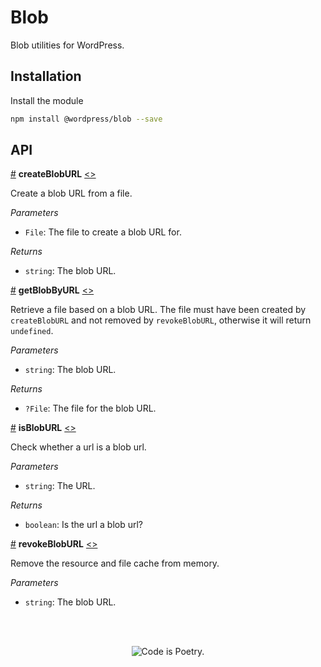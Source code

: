 # Blob

Blob utilities for WordPress.

## Installation

Install the module

```bash
npm install @wordpress/blob --save
```

## API

<!-- START TOKEN(Autogenerated API docs) -->

<a name="createBlobURL" href="#createBlobURL">#</a> **createBlobURL** [\<>](src/index.js#L15-L21)

Create a blob URL from a file.

_Parameters_

-   `File`: The file to create a blob URL for.

_Returns_

-   `string`: The blob URL.

<a name="getBlobByURL" href="#getBlobByURL">#</a> **getBlobByURL** [\<>](src/index.js#L32-L34)

Retrieve a file based on a blob URL. The file must have been created by
`createBlobURL` and not removed by `revokeBlobURL`, otherwise it will return
`undefined`.

_Parameters_

-   `string`: The blob URL.

_Returns_

-   `?File`: The file for the blob URL.

<a name="isBlobURL" href="#isBlobURL">#</a> **isBlobURL** [\<>](src/index.js#L56-L61)

Check whether a url is a blob url.

_Parameters_

-   `string`: The URL.

_Returns_

-   `boolean`: Is the url a blob url?

<a name="revokeBlobURL" href="#revokeBlobURL">#</a> **revokeBlobURL** [\<>](src/index.js#L41-L47)

Remove the resource and file cache from memory.

_Parameters_

-   `string`: The blob URL.


<!-- END TOKEN(Autogenerated API docs) -->

<br/><br/><p align="center"><img src="https://s.w.org/style/images/codeispoetry.png?1" alt="Code is Poetry." /></p>
